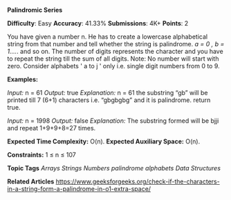 **Palindromic Series**

**Difficulty**: Easy    **Accuracy**: 41.33%    **Submissions**: 4K+    **Points**: 2

You have given a number n. He has to create a lowercase alphabetical string from that number and tell whether the string is palindrome. *a = 0 , b = 1….*. and so on. The number of digits represents the character and you have to repeat the string till the sum of all digits.
Note: No number will start with zero. Consider alphabets ' a to j ' only i.e. single digit numbers from 0 to 9.

**Examples:**

*Input:* n = 61
*Output:* true
*Explanation:* n = 61 the substring “gb” will be printed till 7 (6+1) characters i.e. “gbgbgbg” and it is palindrome. return true.

*Input:* n = 1998 
*Output:* false
*Explanation:* The substring formed will be bjji and repeat 1+9+9+8=27 times.

**Expected Time Complexity:** O(n).
**Expected Auxiliary Space:** O(n).

**Constraints:**
1 ≤ n ≤ 107

**Topic Tags**
*Arrays Strings Numbers palindrome  alphabets   Data Structures*

**Related Articles**
https://www.geeksforgeeks.org/check-if-the-characters-in-a-string-form-a-palindrome-in-o1-extra-space/